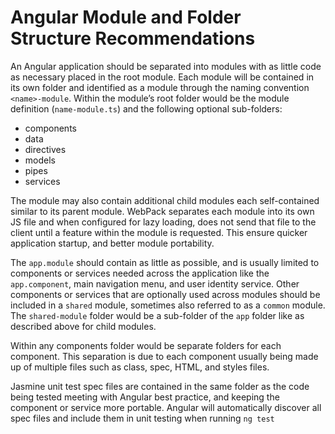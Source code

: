# Angular Module and Folder Structure Recommendations

An Angular application should be separated into modules with as little code as necessary placed in the root module.  Each module will be contained in its own folder and identified as a module through the naming convention `<name>-module`.  Within the module’s root folder would be the module definition (`name-module.ts`) and the following optional sub-folders:

* components
* data
* directives
* models
* pipes
* services

The module may also contain additional child modules each self-contained similar to its parent module.  WebPack separates each module into its own JS file and when configured for lazy loading, does not send that file to the client until a feature within the module is requested.  This ensure quicker application startup, and better module portability.

The `app.module` should contain as little as possible, and is usually limited to components or services needed across the application like the `app.component`, main navigation menu, and user identity service.  Other components or services that are optionally used across modules should be included in a `shared` module, sometimes also referred to as a `common` module.  The `shared-module` folder would be a sub-folder of the `app` folder like as described above for child modules.

Within any components folder would be separate folders for each component.  This separation is due to each component usually being made up of multiple files such as class, spec, HTML, and styles files.

Jasmine unit test spec files are contained in the same folder as the code being tested meeting with Angular best practice, and keeping the component or service more portable.  Angular will automatically discover all spec files and include them in unit testing when running `ng test`




